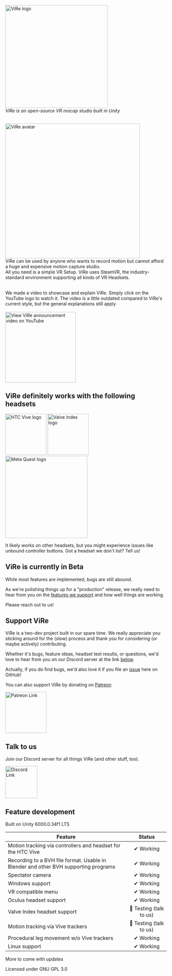 <p>
  <img width="320" src="https://user-images.githubusercontent.com/35671643/120828538-ee438e80-c55c-11eb-873e-6e81807a357b.png" alt="ViRe logo" />
  <br/>
  <em>ViRe is an open-source VR mocap studio built in Unity</em>
</p>
<br />

<img width="420" src="https://user-images.githubusercontent.com/35671643/120828443-d1a75680-c55c-11eb-98a9-0e1a459c6636.png" alt="ViRe avatar" />
<br />
ViRe can be used by anyone who wants to record motion but cannot afford a huge and expensive motion capture studio. <br />
All you need is a simple VR Setup. ViRe uses SteamVR, the industry-standard environment supporting all kinds of VR Headsets. <br /><br />

We made a video to showcase and explain ViRe. Simply click on the YouTube logo to watch it. The video is a little outdated compared to ViRe's current style, but the general explanations still apply
<br /><br />
<a href="https://www.youtube.com/watch?v=TfnD7U9Bu2g" target="_blank">
  <img width="220" src="https://upload.wikimedia.org/wikipedia/commons/b/b8/YouTube_Logo_2017.svg" alt="View ViRe announcement video on YouTube"/>
</a>
<br />

## ViRe definitely works with the following headsets <br />

<img width="128" alt="HTC Vive logo" src="https://upload.wikimedia.org/wikipedia/commons/f/f2/Vive-logo.png"/>
<img width="128" alt="Valve Index logo" src="https://upload.wikimedia.org/wikipedia/commons/b/bc/Valve_Index_logo.svg" />
<img width="256" alt="Meta Quest logo" src="https://upload.wikimedia.org/wikipedia/commons/3/36/Meta_Quest_logo.svg" />
<br />

It likely works on other headsets, but you might experience issues like unbound controller buttons. Got a headset we don't list? Tell us!

## ViRe is currently in Beta

While most features are implemented, bugs are still abound.

As we're polishing things up for a "production" release, we really need to hear from you on the [features we support](#feature-development) and how well things are working.

Please reach out to us!

## Support ViRe

ViRe is a two-dev project built in our spare time. We really appreciate you sticking around for the (slow) process and thank you for considering (or maybe actively) contributing.

Whether it's bugs, feature ideas, headset test results, or questions, we'd love to hear from you on our Discord server at the link [below](#talk-to-us).

Actually, if you do find bugs, we'd also love it if you file an [issue](https://github.com/TrackLab/ViRe/issues) here on GitHub!

You can also support ViRe by donating on [Patreon](https://www.patreon.com/tracklab)

<a href="https://www.patreon.com/tracklab" target="_blank">
  <img alt="Patreon Link" width="128" src="https://upload.wikimedia.org/wikipedia/commons/5/5a/Patreon_logomark.svg">
</a>

## Talk to us

Join our Discord server for all things ViRe (and other stuff, too).

<a href="https://discord.gg/8yzVHS7XUF" target="_blank">
  <img width="100" src="https://cdn.prod.website-files.com/6257adef93867e50d84d30e2/653714c174fc6c8bbea73caf_636e0a69f118df70ad7828d4_icon_clyde_blurple_RGB.svg" alt="Discord Link"/>
</a>
<br />

## Feature development

Built on Unity 6000.0.34f1 LTS

| Feature                                       | Status        |
| ----------------------------------------------|:-------------:|
| Motion tracking via controllers and headset for the HTC Vive | ✔ Working  |
| Recording to a BVH file format. Usable in Blender and other BVH supporting programs | ✔ Working |
| Spectator camera | ✔ Working |
| Windows support | ✔ Working |
| VR compatible menu | ✔ Working |
| Oculus headset support | ✔ Working |
| Valve Index headset support | 🧪 Testing (talk to us) |
| Motion tracking via Vive trackers | 🧪 Testing (talk to us) |
| Procedural leg movement w/o Vive trackers | ✔ Working |
| Linux support | ✔ Working |

More to come with updates

Licensed under GNU GPL 3.0
